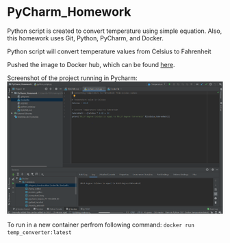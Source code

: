 # PyCharm_Homework
Python script is created to convert temperature using simple equation. Also, this homework uses Git, Python, PyCharm, and Docker. 

Python script will convert temperature values from Celsius to Fahrenheit 

Pushed the image to Docker hub, which can be found [here](https://hub.docker.com/repository/docker/kjb24/temp_converter).

Screenshot of the project running in Pycharm: ![Example](/images/Capture.PNG)

To run in a new container perfrom following command: `docker run temp_converter:latest`

